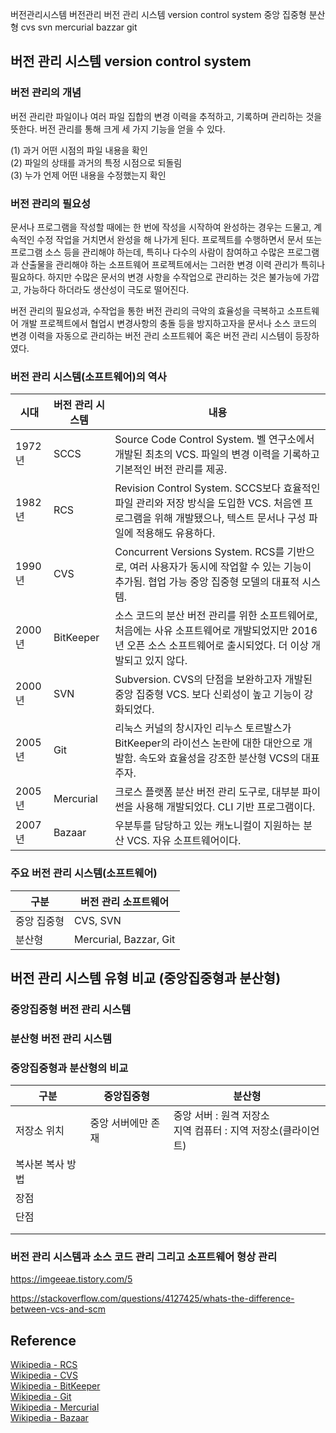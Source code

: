 
버전관리시스템 버전관리 버전 관리 시스템 version control system 중앙 집중형 분산형 cvs svn mercurial bazzar git


## 버전 관리 시스템 version control system  

### 버전 관리의 개념  

버전 관리란 파일이나 여러 파일 집합의 변경 이력을 추적하고, 기록하며 관리하는 것을 뜻한다. 버전 관리를 통해 크게 세 가지 기능을 얻을 수 있다.  

(1) 과거 어떤 시점의 파일 내용을 확인  
(2) 파일의 상태를 과거의 특정 시점으로 되돌림  
(3) 누가 언제 어떤 내용을 수정했는지 확인  

### 버전 관리의 필요성  

문서나 프로그램을 작성할 때에는 한 번에 작성을 시작하여 완성하는 경우는 드물고, 계속적인 수정 작업을 거치면서 완성을 해 나가게 된다. 프로젝트를 수행하면서 문서 또는 프로그램 소스 등을 관리해야 하는데, 특히나 다수의 사람이 참여하고 수많은 프로그램과 산출물을 관리해야 하는 소프트웨어 프로젝트에서는 그러한 변경 이력 관리가 특히나 필요하다. 하지만 수많은 문서의 변경 사항을 수작업으로 관리하는 것은 불가능에 가깝고, 가능하다 하더라도 생산성이 극도로 떨어진다.  

버전 관리의 필요성과, 수작업을 통한 버전 관리의 극악의 효율성을 극복하고 소프트웨어 개발 프로젝트에서 협업시 변경사항의 충돌 등을 방지하고자을 문서나 소스 코드의 변경 이력을 자동으로 관리하는 버전 관리 소프트웨어 혹은 버전 관리 시스템이 등장하였다.  

### 버전 관리 시스템(소프트웨어)의 역사  

|시대|버전 관리 시스템|내용|
|---|---|---|
|1972년|SCCS|Source Code Control System. 벨 연구소에서 개발된 최초의 VCS. 파일의 변경 이력을 기록하고 기본적인 버전 관리를 제공.|
|1982년|RCS|Revision Control System. SCCS보다 효율적인 파일 관리와 저장 방식을 도입한 VCS. 처음엔 프로그램을 위해 개발됐으나, 텍스트 문서나 구성 파일에 적용해도 유용하다.|
|1990년|CVS|Concurrent Versions System. RCS를 기반으로, 여러 사용자가 동시에 작업할 수 있는 기능이 추가됨. 협업 가능 중앙 집중형 모델의 대표적 시스템.|
|2000년|BitKeeper|소스 코드의 분산 버전 관리를 위한 소프트웨어로, 처음에는 사유 소프트웨어로 개발되었지만 2016년 오픈 소스 소프트웨어로 출시되었다. 더 이상 개발되고 있지 않다.|
|2000년|SVN|Subversion. CVS의 단점을 보완하고자 개발된 중앙 집중형 VCS. 보다 신뢰성이 높고 기능이 강화되었다.|
|2005년|Git|리눅스 커널의 창시자인 리누스 토르발스가 BitKeeper의 라이선스 논란에 대한 대안으로 개발함. 속도와 효율성을 강조한 분산형 VCS의 대표 주자.|
|2005년|Mercurial|크로스 플랫폼 분산 버전 관리 도구로, 대부분 파이썬을 사용해 개발되었다. CLI 기반 프로그램이다.|
|2007년|Bazaar|우분투를 담당하고 있는 캐노니컬이 지원하는 분산 VCS. 자유 소프트웨어이다.|


### 주요 버전 관리 시스템(소프트웨어)  

|구분|버전 관리 소프트웨어|
|---|---|
|중앙 집중형|CVS, SVN|
|분산형|Mercurial, Bazzar, Git|



## 버전 관리 시스템 유형 비교 (중앙집중형과 분산형)  

### 중앙집중형 버전 관리 시스템  




### 분산형 버전 관리 시스템  



### 중앙집중형과 분산형의 비교  

|구분|중앙집중형|분산형|
|---|---|---|
|저장소 위치|중앙 서버에만 존재|중앙 서버 : 원격 저장소<br>지역 컴퓨터 : 지역 저장소(클라이언트)|
|복사본 복사 방법|||
|장점|||
|단점|||
||||
||||





### 버전 관리 시스템과 소스 코드 관리 그리고 소프트웨어 형상 관리  

https://imgeeae.tistory.com/5

https://stackoverflow.com/questions/4127425/whats-the-difference-between-vcs-and-scm


## Reference  

[Wikipedia - RCS](https://ko.wikipedia.org/wiki/%EB%A6%AC%EB%B9%84%EC%A0%84_%EC%BB%A8%ED%8A%B8%EB%A1%A4_%EC%8B%9C%EC%8A%A4%ED%85%9C)  
[Wikipedia - CVS](https://ko.wikipedia.org/wiki/CVS)  
[Wikipedia - BitKeeper](https://ko.wikipedia.org/wiki/%EB%B9%84%ED%8A%B8%ED%82%A4%ED%8D%BC)  
[Wikipedia - Git](https://ko.wikipedia.org/wiki/%EA%B9%83_(%EC%86%8C%ED%94%84%ED%8A%B8%EC%9B%A8%EC%96%B4))  
[Wikipedia - Mercurial](https://ko.wikipedia.org/wiki/%EB%A8%B8%ED%81%90%EB%A6%AC%EC%96%BC)  
[Wikipedia - Bazaar](https://ko.wikipedia.org/wiki/Bazaar_(%EC%86%8C%ED%94%84%ED%8A%B8%EC%9B%A8%EC%96%B4))  